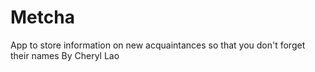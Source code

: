 # Metcha
App to store information on new acquaintances so that you don't forget their names
By Cheryl Lao
